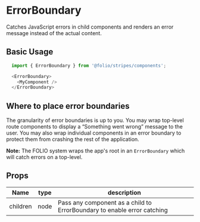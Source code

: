# ErrorBoundary
Catches JavaScript errors in child components and renders an error message instead of the actual content.

## Basic Usage
```js
  import { ErrorBoundary } from '@folio/stripes/components';

  <ErrorBoundary>
    <MyComponent />
  </ErrorBoundary>
```

## Where to place error boundaries
The granularity of error boundaries is up to you. You may wrap top-level route components to display a “Something went wrong” message to the user. You may also wrap individual components in an error boundary to protect them from crashing the rest of the application.

**Note:** The FOLIO system wraps the app's root in an `ErrorBoundary` which will catch errors on a top-level.

## Props
Name | type | description
--- | --- | ---
children | node | Pass any component as a child to ErrorBoundary to enable error catching